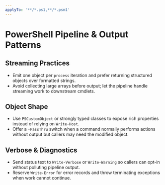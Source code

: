 ```yaml
---
applyTo: '**/*.ps1,**/*.psm1'
---
```


# PowerShell Pipeline & Output Patterns

## Streaming Practices
- Emit one object per `process` iteration and prefer returning structured objects over formatted strings.
- Avoid collecting large arrays before output; let the pipeline handle streaming work to downstream cmdlets.

## Object Shape
- Use `PSCustomObject` or strongly typed classes to expose rich properties instead of relying on `Write-Host`.
- Offer a `-PassThru` switch when a command normally performs actions without output but callers may need the modified object.

## Verbose & Diagnostics
- Send status text to `Write-Verbose` or `Write-Warning` so callers can opt-in without polluting pipeline output.
- Reserve `Write-Error` for error records and throw terminating exceptions when work cannot continue.
